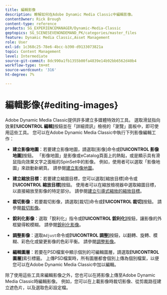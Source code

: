 ```yaml
---
title: 編輯影像
description: 瞭解如何在Adobe Dynamic Media Classic中編輯影像。
contentOwner: Rick Brough
content-type: reference
products: SG_EXPERIENCEMANAGER/Dynamic-Media-Classic
geptopics: SG_SCENESEVENONDEMAND_PK/categories/master_files
feature: Dynamic Media Classic,Asset Management
role: User
exl-id: 1c368c25-78e6-4bcc-b390-d9133073821a
topic: Content Management
level: Intermediate
source-git-commit: 8dc990a1fb1355b00fa4839e14b92bb6562d40b4
workflow-type: tm+mt
source-wordcount: '316'
ht-degree: 7%

---
```


# 編輯影像{#editing-images}

Adobe Dynamic Media Classic提供許多建立多媒體特效的工具。 選取滑鼠指向效果&#x200B;**[!UICONTROL 編輯]**&#x200B;按鈕並在「詳細資訊」檢視的「瀏覽」面板中，即可使用這些工具。 您可以在Adobe Dynamic Media Classic中執行下列影像編輯工作：

* **建立影像地圖**：若要建立影像地圖，請選取[影像]命令或&#x200B;**[!UICONTROL 影像地圖]**&#x200B;按鈕。 「影像地圖」是影像或eCatalog頁面上的熱點，或是顯示具有滑鼠指向效果文字之面板的SpinSet中的影像。 例如，使用者可以選取「影像地圖」來啟動新網頁。 請參閱[建立影像地圖](/help/using/creating-image-maps.md)。

* **建立縮放目標**：若要建立縮圖目標，您可以選取[縮放目標]命令或&#x200B;**[!UICONTROL 縮放目標]**&#x200B;按鈕。 使用者可以在縮放檢視器中選取縮圖目標，以直接縮放至影像的特定部分。 請參閱[建立引導式縮放的縮放目標](/help/using/creating-zoom-targets-guided-zoom.md)。

* **裁切影像**：若要裁切影像，請選取[裁切]命令或&#x200B;**[!UICONTROL 裁切]**&#x200B;按鈕。 請參閱[裁切影像](/help/using/cropping-image.md)。

* **銳利化影像**：選取「銳利化」指令或&#x200B;**[!UICONTROL 銳利化]**&#x200B;按鈕，讓影像的外框變得較模糊。 請參閱[銳利化影像](/help/using/sharpening-image.md)。

* **調整影像**：選取`Adjust`命令或&#x200B;**[!UICONTROL 調整]**&#x200B;按鈕，以翻轉、旋轉、模糊、彩色化或變更影像的色彩平衡。 請參閱[調整影像](/help/using/adjusting-image.md)。

* **編輯圖層**：若要在PSD檔案中顯示個別的可編輯圖層，請選取&#x200B;**[!UICONTROL 圖層]**&#x200B;索引標籤。 上傳PSD檔案時，所有圖層都會個別上傳為個別檔案，以便您可以在Adobe Dynamic Media Classic中加以編輯。

除了使用這些工具來編輯影像之外，您也可以在將影像上傳至Adobe Dynamic Media Classic時編輯影像。 例如，您可以在上載影像時裁切影像、從剪裁路徑建立遮色片，以及選取色彩設定檔。

